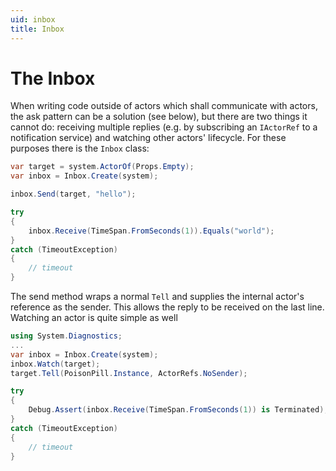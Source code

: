 ```yaml
---
uid: inbox
title: Inbox
---
```


# The Inbox

When writing code outside of actors which shall communicate with actors, the ask pattern can be a solution (see below), but there are two things it cannot do: receiving multiple replies (e.g. by subscribing an `IActorRef` to a notification service) and watching other actors' lifecycle. For these purposes there is the `Inbox` class:

```csharp
var target = system.ActorOf(Props.Empty);
var inbox = Inbox.Create(system);

inbox.Send(target, "hello");

try
{
    inbox.Receive(TimeSpan.FromSeconds(1)).Equals("world");
}
catch (TimeoutException)
{
    // timeout
}
```

The send method wraps a normal `Tell` and supplies the internal actor's reference as the sender. This allows the reply to be received on the last line. Watching an actor is quite simple as well

```csharp
using System.Diagnostics;
...
var inbox = Inbox.Create(system);
inbox.Watch(target);
target.Tell(PoisonPill.Instance, ActorRefs.NoSender);

try
{
    Debug.Assert(inbox.Receive(TimeSpan.FromSeconds(1)) is Terminated);
}
catch (TimeoutException)
{
    // timeout
}
```